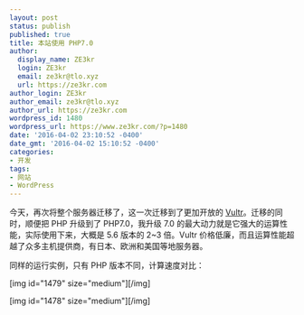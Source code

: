 ```yaml
---
layout: post
status: publish
published: true
title: 本站使用 PHP7.0
author:
  display_name: ZE3kr
  login: ZE3kr
  email: ze3kr@tlo.xyz
  url: https://ze3kr.com
author_login: ZE3kr
author_email: ze3kr@tlo.xyz
author_url: https://ze3kr.com
wordpress_id: 1480
wordpress_url: https://www.ze3kr.com/?p=1480
date: '2016-04-02 23:10:52 -0400'
date_gmt: '2016-04-02 15:10:52 -0400'
categories:
- 开发
tags:
- 网站
- WordPress
---
```

<p>今天，再次将整个服务器迁移了，这一次迁移到了更加开放的 <a href="http://www.vultr.com/?ref=6886257">Vultr</a>。迁移的同时，顺便把 PHP 升级到了&nbsp;PHP7.0，我升级 7.0 的最大动力就是它强大的运算性能，实际使用下来，大概是 5.6 版本的 2~3 倍。Vultr 价格低廉，而且运算性能超越了众多主机提供商，有日本、欧洲和美国等地服务器。</p>
<p>同样的运行实例，只有 PHP 版本不同，计算速度对比：</p>
<p>[img id="1479" size="medium"][/img]</p>
<p>[img id="1478" size="medium"][/img]</p>
